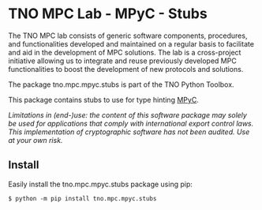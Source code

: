 # TNO MPC Lab - MPyC - Stubs

The TNO MPC lab consists of generic software components, procedures, and functionalities developed and maintained on a regular basis to facilitate and aid in the development of MPC solutions. The lab is a cross-project initiative allowing us to integrate and reuse previously developed MPC functionalities to boost the development of new protocols and solutions.

The package tno.mpc.mpyc.stubs is part of the TNO Python Toolbox.

This package contains stubs to use for type hinting [MPyC](https://github.com/lschoe/mpyc).

*Limitations in (end-)use: the content of this software package may solely be used for applications that comply with international export control laws.*  
*This implementation of cryptographic software has not been audited. Use at your own risk.*

## Install

Easily install the tno.mpc.mpyc.stubs package using pip:
```console
$ python -m pip install tno.mpc.mpyc.stubs
```
